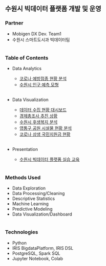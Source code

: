 ## 수원시 빅데이터 플랫폼 개발 및 운영

### Partner
* Mobigen DX Dev. Team1
* 수원시 스마트도시과 빅데이터팀 </br></br>

### Table of Contents
* Data Analytics
  * [코로나 예방접종 현황 분석](https://github.com/juunho/Suwon-2021/tree/main/Data%20Analytics/1.%20%EC%BD%94%EB%A1%9C%EB%82%98%20%EC%98%88%EB%B0%A9%EC%A0%91%EC%A2%85%20%ED%98%84%ED%99%A9%20%EB%B6%84%EC%84%9D)
  * [수원시 인구 예측 모형](https://github.com/juunho/Suwon-2021/tree/main/Data%20Analytics/2.%20%EC%88%98%EC%9B%90%EC%8B%9C%20%EC%9D%B8%EA%B5%AC%20%EC%98%88%EC%B8%A1%20%EB%AA%A8%ED%98%95) </br></br>
* Data Visualization
  * [데이터 수집 현황 대시보드](https://github.com/juunho/Suwon-2021/tree/main/Data%20Visualization/1.%20%EB%8D%B0%EC%9D%B4%ED%84%B0%20%EC%88%98%EC%A7%91%20%ED%98%84%ED%99%A9%20%EB%8C%80%EC%8B%9C%EB%B3%B4%EB%93%9C)
  * [경제총조사 추진 상황](https://github.com/juunho/Suwon-2021/tree/main/Data%20Visualization/2.%20%EA%B2%BD%EC%A0%9C%EC%B4%9D%EC%A1%B0%EC%82%AC%20%EC%B6%94%EC%A7%84%20%EC%83%81%ED%99%A9)
  * [수원시 후생복지 분석](https://github.com/juunho/Suwon-2021/tree/main/Data%20Visualization/3.%20%EC%88%98%EC%9B%90%EC%8B%9C%20%ED%9B%84%EC%83%9D%EB%B3%B5%EC%A7%80%20%EB%B6%84%EC%84%9D)
  * [영통구 공원 시설물 현황 분석](https://github.com/juunho/Suwon-2021/tree/main/Data%20Visualization/4.%20%EC%98%81%ED%86%B5%EA%B5%AC%20%EA%B3%B5%EC%9B%90%20%EC%8B%9C%EC%84%A4%EB%AC%BC%20%ED%98%84%ED%99%A9%20%EB%B6%84%EC%84%9D)
  * [코로나 상생 국민지원금 현황](https://github.com/juunho/Suwon-2021/tree/main/Data%20Visualization/5.%20%EC%BD%94%EB%A1%9C%EB%82%98%20%EC%83%81%EC%83%9D%20%EA%B5%AD%EB%AF%BC%EC%A7%80%EC%9B%90%EA%B8%88%20%ED%98%84%ED%99%A9) </br></br>

* Presentation
  * [수원시 빅데이터 플랫폼 실습 교육](https://github.com/juunho/Suwon-2021/tree/main/Presentation)  </br></br>

### Methods Used
* Data Exploration
* Data Processing/Cleaning
* Descriptive Statistics
* Machine Learning
* Predictive Modeling
* Data Visualization/Dashboard </br></br>

### Technologies
* Python
* IRIS BigdataPlatform, IRIS DSL
* PostgreSQL, Spark SQL
* Jupyter Notebook, Colab 
